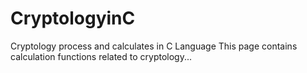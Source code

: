 # CryptologyinC
Cryptology process and calculates in C Language
This page contains calculation functions related to cryptology...
